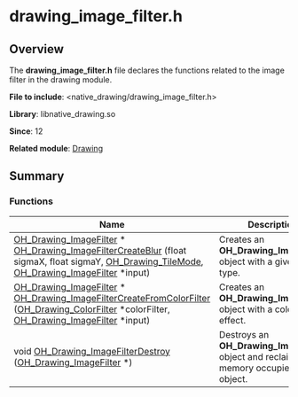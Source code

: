 # drawing_image_filter.h


## Overview

The **drawing_image_filter.h** file declares the functions related to the image filter in the drawing module.

**File to include**: &lt;native_drawing/drawing_image_filter.h&gt;

**Library**: libnative_drawing.so

**Since**: 12

**Related module**: [Drawing](_drawing.md)


## Summary


### Functions

| Name| Description| 
| -------- | -------- |
| [OH_Drawing_ImageFilter](_drawing.md#oh_drawing_imagefilter) \* [OH_Drawing_ImageFilterCreateBlur](_drawing.md#oh_drawing_imagefiltercreateblur) (float sigmaX, float sigmaY, [OH_Drawing_TileMode](_drawing.md#oh_drawing_tilemode), [OH_Drawing_ImageFilter](_drawing.md#oh_drawing_imagefilter) \*input) | Creates an **OH_Drawing_ImageFilter** object with a given blur type.| 
| [OH_Drawing_ImageFilter](_drawing.md#oh_drawing_imagefilter) \* [OH_Drawing_ImageFilterCreateFromColorFilter](_drawing.md#oh_drawing_imagefiltercreatefromcolorfilter) ([OH_Drawing_ColorFilter](_drawing.md#oh_drawing_colorfilter) \*colorFilter, [OH_Drawing_ImageFilter](_drawing.md#oh_drawing_imagefilter) \*input) | Creates an **OH_Drawing_ImageFilter** object with a color filter effect.| 
| void [OH_Drawing_ImageFilterDestroy](_drawing.md#oh_drawing_imagefilterdestroy) ([OH_Drawing_ImageFilter](_drawing.md#oh_drawing_imagefilter) \*) | Destroys an **OH_Drawing_ImageFilter** object and reclaims the memory occupied by the object.| 
